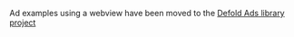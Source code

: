 Ad examples using a webview have been moved to the [Defold Ads library project](https://github.com/britzl/defads)
